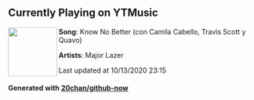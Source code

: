 ## Currently Playing on YTMusic

[<img align="left" width="100" src="https://lh3.googleusercontent.com/dnfJTizjUM22Mk-nYUCpmUJjTFgr7rwG4xzrktWkCmQvdeLaArwS5Z-D5LG-jU3F03RppiUzcWLcv5ng">](https://music.youtube.com/channel/UCKQ-xBLhj3SkN9Wz6MwjLaA)

**Song**: Know No Better (con Camila Cabello, Travis Scott y Quavo)

**Artists**: Major Lazer

Last updated at 10/13/2020 23:15

#### Generated with [20chan/github-now](https://github.com/20chan/github-now)